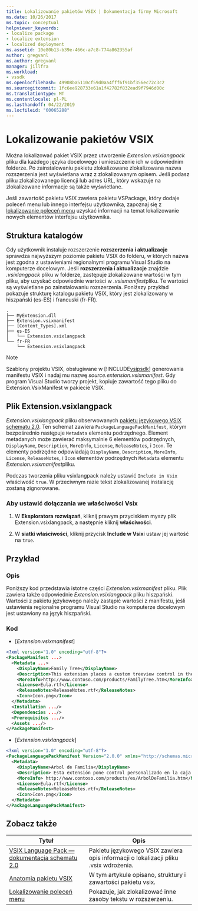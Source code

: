 ```yaml
---
title: Lokalizowanie pakietów VSIX | Dokumentacja firmy Microsoft
ms.date: 10/26/2017
ms.topic: conceptual
helpviewer_keywords:
- localize package
- localize extension
- localized deployment
ms.assetid: 10e80b13-b39e-466c-a7c8-774a862355af
author: gregvanl
ms.author: gregvanl
manager: jillfra
ms.workload:
- vssdk
ms.openlocfilehash: 49908ba5110cf59d0aa4fff6f91bf356ec72c3c2
ms.sourcegitcommit: 1fc6ee928733e61a1f42782f832ead9f7946d00c
ms.translationtype: MT
ms.contentlocale: pl-PL
ms.lasthandoff: 04/22/2019
ms.locfileid: "60065288"
---
```

# <a name="localizing-vsix-packages"></a>Lokalizowanie pakietów VSIX

Można lokalizować pakiet VSIX przez utworzenie *Extension.vsixlangpack* pliku dla każdego języka docelowego i umieszczenie ich w odpowiednim folderze. Po zainstalowaniu pakietu zlokalizowane zlokalizowana nazwa rozszerzenia jest wyświetlana wraz z zlokalizowanym opisem. Jeśli podasz pliku zlokalizowanego licencji lub adres URL, który wskazuje na zlokalizowane informacje są także wyświetlane.

Jeśli zawartość pakietu VSIX zawiera pakietu VSPackage, który dodaje poleceń menu lub innego interfejsu użytkownika, zapoznaj się z [lokalizowanie poleceń menu](../extensibility/localizing-menu-commands.md) uzyskać informacji na temat lokalizowanie nowych elementów interfejsu użytkownika.

## <a name="directory-structure"></a>Struktura katalogów

 Gdy użytkownik instaluje rozszerzenie **rozszerzenia i aktualizacje** sprawdza najwyższym poziomie pakietu VSIX do folderu, w których nazwa jest zgodna z ustawieniami regionalnymi programu Visual Studio na komputerze docelowym. Jeśli **rozszerzenia i aktualizacje** znajdzie *.vsixlangpack* pliku w folderze, zastępuje zlokalizowane wartości w tym pliku, aby uzyskać odpowiednie wartości w *.vsixmanifest*pliku. Te wartości są wyświetlane po zainstalowaniu rozszerzenia. Poniższy przykład pokazuje strukturę katalogu pakietu VSIX, który jest zlokalizowany w hiszpański (es-ES) i francuski (fr-FR).

```text
.
├── MyExtension.dll
├── Extension.vsixmanifest
├── [Content_Types].xml
├── es-ES
│   └── Extension.vsixlangpack
└── fr-FR
    └── Extension.vsixlangpack
```

> [!NOTE]
> Szablony projektu VSIX, obsługiwane w [!INCLUDE[vsipsdk](../extensibility/includes/vsipsdk_md.md)] generowania manifestu VSIX i nadaj mu nazwę *source.extension.vsixmanifest*. Gdy program Visual Studio tworzy projekt, kopiuje zawartość tego pliku do Extension.VsixManifest w pakiecie VSIX.

## <a name="the-extensionvsixlangpack-file"></a>Plik Extension.vsixlangpack

*Extension.vsixlangpack* pliku obserwowanych [pakietu językowego VSIX schematu 2.0](../extensibility/vsix-language-pack-schema-2-0-reference.md). Ten schemat zawiera `PackageLanguagePackManifest`, którym bezpośrednio następuje `Metadata` elementu podrzędnego. Element metadanych może zawierać maksymalnie 6 elementów podrzędnych, `DisplayName`, `Description`, `MoreInfo`, `License`, `ReleaseNotes`, i `Icon`. Te elementy podrzędne odpowiadają `DisplayName`, `Description`, `MoreInfo`, `License`, `ReleaseNotes`, i `Icon` elementów podrzędnych `Metadata` elementu *Extension.vsixmanifest*pliku.

Podczas tworzenia pliku vsixlangpack należy ustawić `Include in Vsix` właściwość `true`. W przeciwnym razie tekst zlokalizowanej instalację zostaną zignorowane.

### <a name="to-set-the-include-in-vsix-property"></a>Aby ustawić dołączania we właściwości Vsix

1. W **Eksploratora rozwiązań**, kliknij prawym przyciskiem myszy plik Extension.vsixlangpack, a następnie kliknij **właściwości**.

2. W **siatki właściwości**, kliknij przycisk **Include w Vsix**i ustaw jej wartość na `true`.

## <a name="example"></a>Przykład

### <a name="description"></a>Opis

Poniższy kod przedstawia istotne części *Extension.vsixmanifest* pliku. Plik zawiera także odpowiednie *Extension.vsixlangpack* pliku hiszpański. Wartości z pakietu językowego należy zastąpić wartości z manifestu, jeśli ustawienia regionalne programu Visual Studio na komputerze docelowym jest ustawiony na język hiszpański.

### <a name="code"></a>Kod

- [*Extension.vsixmanifest*]

```xml
<?xml version="1.0" encoding="utf-8"?>
<PackageManifest ...>
  <Metadata ...>
    <DisplayName>Family Tree</DisplayName>
    <Description>This extension places a custom treeview control in the toolbox that is optimized for handling family tree information.</Description>
    <MoreInfo>http://www.contoso.com/products/FamilyTree.htm</MoreInfo>
    <License>Eula.rtf</License>
    <ReleaseNotes>ReleaseNotes.rtf</ReleaseNotes>
    <Icon>Icon.png</Icon>
  </Metadata>
  <Installation .../>
  <Dependencies .../>
  <Prerequisites .../>
  <Assets .../>
</PackageManifest>
```

- [*Extension.vsixlangpack*]

```xml
<?xml version="1.0" encoding="utf-8"?>
<PackageLanguagePackManifest Version="2.0.0" xmlns="http://schemas.microsoft.com/developer/vsx-schema/2011">
  <Metadata>
    <DisplayName>Arbol de Familia</DisplayName>
    <Description> Esta extensión pone control personalizado en la caja de herramientas por manejar información de familia.</Description>
    <MoreInfo> http://www.contoso.com/products/es/ArbolDeFamilia.htm</MoreInfo>
    <License>Eula.rtf</License>
    <ReleaseNotes>ReleaseNotes.rtf</ReleaseNotes>
    <Icon>Icon.png</Icon>
  </Metadata>
</PackageLanguagePackManifest>
```

## <a name="see-also"></a>Zobacz także

|Tytuł|Opis|
|-----------|-----------------|
|[VSIX Language Pack — dokumentacja schematu 2.0](/visualstudio/extensibility/vsix-language-pack-schema-2-0-reference)|Pakietu językowego VSIX zawiera opis informacji o lokalizacji pliku .vsix wdrożenia.|
|[Anatomia pakietu VSIX](../extensibility/anatomy-of-a-vsix-package.md)|W tym artykule opisano, struktury i zawartości pakietu vsix.|
|[Lokalizowanie poleceń menu](../extensibility/localizing-menu-commands.md)|Pokazuje, jak zlokalizować inne zasoby tekstu w rozszerzeniu.|